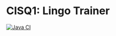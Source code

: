 # CISQ1: Lingo Trainer

[![Java CI](https://github.com/Nuuhtjee/cisq1-lingo/actions/workflows/build.yml/badge.svg)](https://github.com/Nuuhtjee/cisq1-lingo/actions/workflows/build.yml)